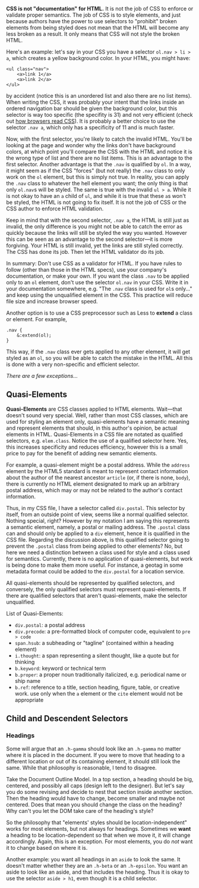 **CSS is not "documentation" for HTML.** It is not the job of CSS to enforce or validate proper semantics. The job of CSS is to style elements, and just because authors have the power to use selectors to "prohibit" broken elements from being styled does not mean that the HTML will become any less broken as a result. It only means that CSS will not style the broken HTML.

Here's an example: let's say in your CSS you have a selector `ol.nav > li > a`, which creates a yellow background color. In your HTML, you might have:

	<ul class="nav">
		<a>link 1</a>
		<a>link 2</a>
	</ul>

by accident (notice this is an *un*ordered list and also there are no list items). When writing the CSS, it was probably your intent that the links inside an ordered navigation bar should be given the background color, but this selector is way too specific (the specifity is 31) and not very efficient (check out [how browsers read CSS]()). It is probably a better choice to use the selector `.nav a`, which only has a specificity of 11 and is much faster.

Now, with the first selector, you're likely to catch the invalid HTML. You'll be looking at the page and wonder why the links don't have background colors, at which point you'll compare the CSS with the HTML and notice it is the wrong type of list and there are no list items. This is an advantage to the first selector. Another advantage is that the `.nav` is qualified by `ol`. In a way, it might seem as if the CSS "forces" (but not really) the `.nav` class to only work on the `ol` element, but this is simply not true. In reality, you can apply the `.nav` class to whatever the hell element you want; the only thing is that only `ol.nav`s will be styled. The same is true with the invalid `ul > a`. While it is not okay to have an `a` child of `ul`, and while it is true that these `a`s won't be styled, the HTML is not going to fix itself. It is not the job of CSS or the CSS author to enforce HTML validation.

Keep in mind that with the second selector, `.nav a`, the HTML is still just as invalid, the only difference is you might not be able to catch the error as quickly because the links will still be styled the way you wanted. However this can be seen as an advantage to the second selector—it is more forgiving. Your HTML is still invalid, yet the links are still styled correctly. The CSS has done its job. Then let the HTML validator do its job.

In summary: Don't use CSS as a validator for HTML. If you have rules to follow (other than those in the HTML specs), use your company's documentation, or make your own. If you want the class `.nav` to be applied only to an `ol` element, don't use the selector `ol.nav` in your CSS. Write it in your documentation somewhere, e.g. "The `.nav` class is used for `ol`s only..." and keep using the unqualified element in the CSS. This practice will reduce file size and increase browser speed.

Another option is to use a CSS preprocessor such as Less to **extend** a class or element. For example,

	.nav {
		&:extend(ol);
	}

This way, if the `.nav` class ever gets applied to any other element, it will get styled as an `ol`, so you will be able to catch the mistake in the HTML. All this is done with a very non-specific and efficient selector.

*There are a few exceptions...*

## Quasi-Elements ##

**Quasi-Elements** are CSS classes applied to HTML elements. Wait—that doesn't sound very special. Well, rather than most CSS classes, which are used for styling an element only, quasi-elements have a semantic meaning and represent elements that should, in this author's opinion, be actual elements in HTML. Quasi-Elements in a CSS file are notated as qualified selectors, e.g. `elem.class`. Notice the use of a qualified selector here. Yes, this increases specificity and reduces efficiency, however this is a small price to pay for the benefit of adding new semantic elements.

For example, a quasi-element might be a postal address. While the `address` element by the HTML5 standard is meant to represent contact information about the author of the nearest ancestor `article` (or, if there is none, `body`), there is currently no HTML element designated to mark up an arbitrary postal address, which may or may not be related to the author's contact information.

Thus, in my CSS file, I have a selector called `div.postal`. This selector by itself, from an outside point of view, seems like a normal qualified selector. Nothing special, right? However by my notation I am saying this represents a semantic element, namely, a postal or mailing address. The `.postal` class can and should only be applied to a `div` element, hence it is qualified in the CSS file. Regarding the discussion above, is this qualified selector going to prevent the `.postal` class from being applied to other elements? No, but here we need a distinction between a class used for style and a class used for semantics. Currently, there is no application of quasi-elements, but work is being done to make them more useful. For instance, a geotag in some metadata format could be added to the `div.postal` for a location service.

All quasi-elements should be represented by qualified selectors, and conversely, the only qualified selectors must represent quasi-elements. If there are qualified selectors that aren't quasi-elements, make the selector unqualified.

List of Quasi-Elements:
- `div.postal`: a postal address
- `div.precode`: a pre-formatted block of computer code, equivalent to `pre > code`
- `span.hsub`: a subheading or "tagline" (contained within a heading element)
- `i.thought`: a span representing a silent thought, like a quote but for thinking
- `b.keyword`: keyword or technical term
- `b.proper`: a proper noun traditionally italicized, e.g. periodical name or ship name
- `b.ref`: reference to a title, section heading, figure, table, or creative work. use only when the `a` element or the `cite` element would not be appropriate

## Child and Descendent Selectors ##
### Headings ###
Some will argue that an `.h-gamma` should look like an `.h-gamma` no matter where it is placed in the document. If you were to move that heading to a different location or out of its containing element, it should still look the same. While that philosophy is reasonable, I tend to disagree.

Take the Document Outline Model. In a top section, a heading should be big, centered, and possibly all caps (design left to the designer). But let's say you do some revising and decide to nest that section inside another section. Then the heading would have to change, become smaller and maybe not centered. Does that mean you should change the class on the heading? Why can't you let the DOM take care of the heading's style?

So the philosophy that "elements' styles should be location-independent" works for most elements, but not always for headings. Sometimes we **want** a heading to be location-dependent so that when we move it, it will change accordingly. Again, this is an exception. For most elements, you do *not* want it to change based on where it is.

Another example: you want all headings in an `aside` to look the same. It doesn't matter whether they are an `.h-beta` or an `.h-epsilon`. You want an aside to look like an aside, and that includes the heading. Thus it is okay to use the selector `aside > h1`, even though it is a child selector.
